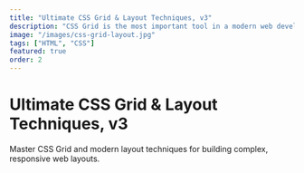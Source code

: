 ```yaml
---
title: "Ultimate CSS Grid & Layout Techniques, v3"
description: "CSS Grid is the most important tool in a modern web developer's toolkit for laying out web pages. With its two-dimensional structure, precise positioning, and overlapping elements, you'll learn to achieve complex layouts with minimal code. You'll also explore advanced techniques like container queries for adaptive components and subgrids for nested layouts. Through hands-on CodePen exercises, you'll apply these techniques to real-world projects!"
image: "/images/css-grid-layout.jpg"
tags: ["HTML", "CSS"]
featured: true
order: 2
---
```


# Ultimate CSS Grid & Layout Techniques, v3

Master CSS Grid and modern layout techniques for building complex, responsive web layouts.
